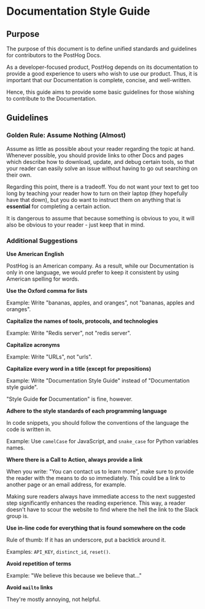 # Documentation Style Guide

## Purpose

The purpose of this document is to define unified standards and guidelines for contributors to the PostHog Docs. 

As a developer-focused product, PostHog depends on its documentation to provide a good experience to users who wish to use our product. Thus, it is important that our Documentation is complete, concise, and well-written.

Hence, this guide aims to provide some basic guidelines for those wishing to contribute to the Documentation.

## Guidelines

### Golden Rule: Assume Nothing (Almost)

Assume as little as possible about your reader regarding the topic at hand. Whenever possible, you should provide links to other Docs and pages which describe how to download, update, and debug certain tools, so that your reader can easily solve an issue without having to go out searching on their own.

Regarding this point, there is a tradeoff. You do not want your text to get too long by teaching your reader how to turn on their laptop (they hopefully have that down), but you do want to instruct them on anything that is **essential** for completing a certain action. 

It is dangerous to assume that because something is obvious to you, it will also be obvious to your reader - just keep that in mind.

### Additional Suggestions

**Use American English**

PostHog is an American company. As a result, while our Documentation is only in one language, we would prefer to keep it consistent by using American spelling for words.

**Use the Oxford comma for lists** 

Example: Write "bananas, apples, and oranges", not "bananas, apples and oranges".

**Capitalize the names of tools, protocols, and technologies**

Example: Write "Redis server", not "redis server".

**Capitalize acronyms**

Example: Write "URLs", not "urls".

**Capitalize every word in a title (except for prepositions)**

Example: Write "Documentation Style Guide" instead of "Documentation style guide". 

"Style Guide **for** Documentation" is fine, however.

**Adhere to the style standards of each programming language**

In code snippets, you should follow the conventions of the language the code is written in.

Example: Use `camelCase` for JavaScript, and `snake_case` for Python variables names.

**Where there is a Call to Action, always provide a link**

When you write: "You can contact us to learn more", make sure to provide the reader with the means to do so immediately. This could be a link to another page or an email address, for example. 

Making sure readers always have immediate access to the next suggested step significantly enhances the reading experience. This way, a reader doesn't have to scour the website to find where the hell the link to the Slack group is.

**Use in-line code for everything that is found somewhere on the code**

Rule of thumb: If it has an underscore, put a backtick around it. 

Examples: `API_KEY`, `distinct_id`, `reset()`.

**Avoid repetition of terms**

Example: "We believe this because we believe that..."

**Avoid `mailto` links**

They're mostly annoying, not helpful.








